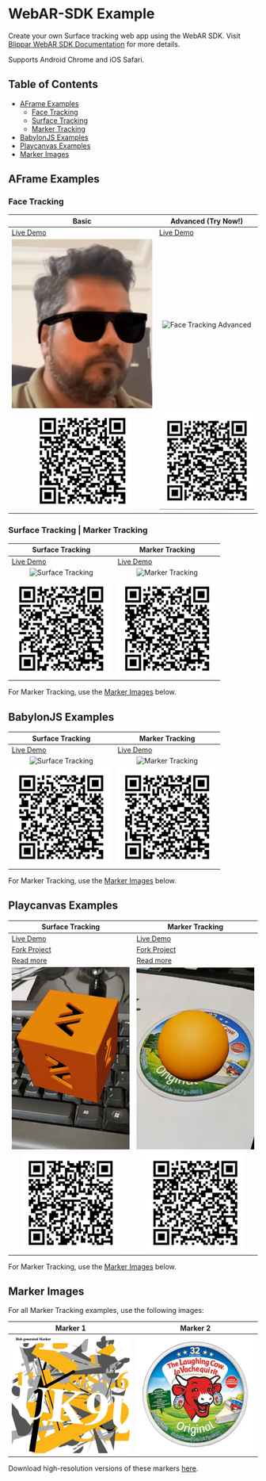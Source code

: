 # WebAR-SDK Example

Create your own Surface tracking web app using the WebAR SDK. Visit [Blippar WebAR SDK Documentation](https://support.blippar.com/hc/en-us/categories/4407844755347-Blippar-WebAR-SDK-Documentation-) for more details.

Supports Android Chrome and iOS Safari.

## Table of Contents
- [AFrame Examples](#aframe-examples)
  - [Face Tracking](#face-tracking)
  - [Surface Tracking](#surface-tracking--marker-tracking)
  - [Marker Tracking](#surface-tracking--marker-tracking)
- [BabylonJS Examples](#babylonjs-examples)
- [Playcanvas Examples](#playcanvas-examples)
- [Marker Images](#marker-images)

## AFrame Examples

### Face Tracking

| Basic | Advanced (Try Now!) |
|-------|---------------------|
| [Live Demo](https://webar-sdk.blippar.com/webar-sdk-example/latest/aframe/face-tracking/index.html) | [Live Demo](https://webar-sdk.blippar.com/webar-sdk-example/latest/aframe/face-tracking/face-trynow.html) |
| <div align="center"><img src="https://github.com/blippar/webar-sdk-example/raw/main/assets/face-tracking-basics-3.gif" width="300" alt="Face Tracking Basic"></div> | <div align="center"><img src="https://github.com/blippar/webar-sdk-example/raw/main/assets/face-trynow-3.gif" width="300" alt="Face Tracking Advanced"></div> |
| <div align="center"><img src="https://github.com/blippar/webar-sdk-example/raw/main/assets/face-tracking-qrcode.png" width="200" alt="QR Code"></div> | <div align="center"><img src="https://github.com/blippar/webar-sdk-example/raw/main/assets/face-trynow-qrcode.png" width="200" alt="QR Code"></div> |

### Surface Tracking | Marker Tracking

| Surface Tracking | Marker Tracking |
|------------------|-----------------|
| [Live Demo](https://webar-sdk.blippar.com/webar-sdk-example/v2.0.5/aframe/surface-tracking/index.html) | [Live Demo](https://webar-sdk.blippar.com/webar-sdk-example/v2.0.5/aframe/marker-tracking/index.html) |
| <div align="center"><img src="https://github.com/blippar/webar-sdk-example/raw/main/assets/surface_tracking_demo.gif" width="300" alt="Surface Tracking"></div> | <div align="center"><img src="https://github.com/blippar/webar-sdk-example/raw/main/assets/marker_tracking_demo.gif" width="300" alt="Marker Tracking"></div> |
| <div align="center"><img src="https://github.com/blippar/webar-sdk-example/raw/main/assets/aframe-surface-tracking-qrcode.png" width="200" alt="QR Code"></div> | <div align="center"><img src="https://github.com/blippar/webar-sdk-example/raw/main/assets/aframe-marker-tracking-qrcode.png" width="200" alt="QR Code"></div> |

For Marker Tracking, use the [Marker Images](#marker-images) below.

## BabylonJS Examples

| Surface Tracking | Marker Tracking |
|------------------|-----------------|
| [Live Demo](https://webar-sdk.blippar.com/webar-sdk-example/v2.0.5/babylon/surface-tracking/index.html) | [Live Demo](https://webar-sdk.blippar.com/webar-sdk-example/v2.0.5/babylon/marker-tracking/index.html) |
| <div align="center"><img src="https://github.com/blippar/webar-sdk-example/raw/main/assets/babylon_surface_tracking_demo.gif" width="300" alt="Surface Tracking"></div> | <div align="center"><img src="https://github.com/blippar/webar-sdk-example/raw/main/assets/babylon_marker_tracking_demo.gif" width="300" alt="Marker Tracking"></div> |
| <div align="center"><img src="https://github.com/blippar/webar-sdk-example/raw/main/assets/babylon-surface-tracking-qrcode.png" width="200" alt="QR Code"></div> | <div align="center"><img src="https://github.com/blippar/webar-sdk-example/raw/main/assets/babylon-marker-tracking-qrcode.png" width="200" alt="QR Code"></div> |

For Marker Tracking, use the [Marker Images](#marker-images) below.

## Playcanvas Examples

| Surface Tracking | Marker Tracking |
|------------------|-----------------|
| [Live Demo](https://webar-sdk.blippar.com/webar-sdk-example/v2.0.5/playcanvas/surface-tracking/index.html) | [Live Demo](https://webar-sdk.blippar.com/webar-sdk-example/v2.0.5/playcanvas/marker-tracking/index.html) |
| [Fork Project](https://playcanvas.com/project/859355/overview/surface-tracking) | [Fork Project](https://playcanvas.com/project/859368/overview/marker-tracking) |
| [Read more](https://github.com/blippar/webar-sdk-example/blob/main/playcanvas/README.md#surface-tracking) | [Read more](https://github.com/blippar/webar-sdk-example/blob/main/playcanvas/README.md#marker-tracking) |
| <div align="center"><img src="https://github.com/blippar/webar-sdk-example/raw/main/assets/playcanvas-surface-tracking.jpg" width="300" alt="Surface Tracking"></div> | <div align="center"><img src="https://github.com/blippar/webar-sdk-example/raw/main/assets/playcanvas-marker-tracking.jpg" width="300" alt="Marker Tracking"></div> |
| <div align="center"><img src="https://github.com/blippar/webar-sdk-example/raw/main/assets/playcanvas-surface-tracking-qrcode.png" width="200" alt="QR Code"></div> | <div align="center"><img src="https://github.com/blippar/webar-sdk-example/raw/main/assets/playcanvas-marker-tracking-qrcode.png" width="200" alt="QR Code"></div> |

For Marker Tracking, use the [Marker Images](#marker-images) below.

## Marker Images

For all Marker Tracking examples, use the following images:

| Marker 1 | Marker 2 | 
|----------|----------|
| <div align="center"><img src="https://raw.githubusercontent.com/blippar/webar-sdk-example/main/aframe/marker-tracking/markers/hub_marker.jpg" width="300" alt="Marker 1"></div>| <div align="center"><img src="https://raw.githubusercontent.com/blippar/webar-sdk-example/main/aframe/marker-tracking/markers/laughing_cow.jpg" width="300" alt="Marker 2"></div> |

Download high-resolution versions of these markers [here](https://github.com/blippar/webar-sdk-example/raw/main/aframe/marker-tracking/markers/).